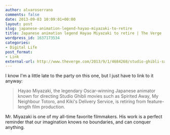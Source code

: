 ```yaml
---
author: alvaroserrano
comments: false
date: 2013-09-03 10:09:01+00:00
layout: post
slug: japanese-animation-legend-hayao-miyazaki-to-retire
title: Japanese animation legend Hayao Miyazaki to retire | The Verge
wordpress_id: 1637173534
categories:
- Digital Life
post_format:
- Link
external-url: http://www.theverge.com/2013/9/1/4684268/studio-ghibli-says-hayao-miyazaki-is-retiring
---
```


I know I'm a little late to the party on this one, but I just have to link to it anyway:



<blockquote>Hayao Miyazaki, the legendary Oscar-winning Japanese animator known for directing Studio Ghibli movies such as Spirited Away, My Neighbour Totoro, and Kiki's Delivery Service, is retiring from feature-length film production.</blockquote>



Mr. Miyazaki is one of my all-time favorite filmmakers. His work is a perfect reminder that our imagination knows no boundaries, and can conquer anything.
